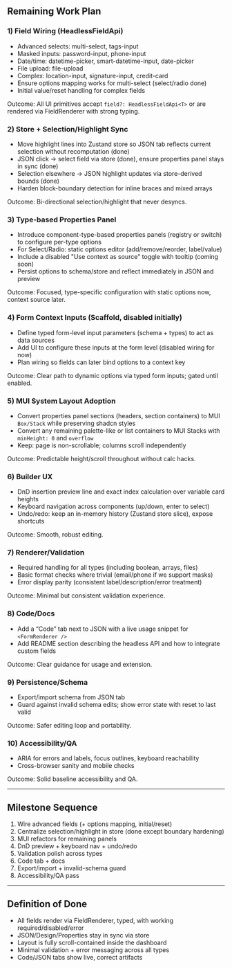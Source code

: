 ## Remaining Work Plan

### 1) Field Wiring (HeadlessFieldApi)
- Advanced selects: multi-select, tags-input
- Masked inputs: password-input, phone-input
- Date/time: datetime-picker, smart-datetime-input, date-picker
- File upload: file-upload
- Complex: location-input, signature-input, credit-card
- Ensure options mapping works for multi-select (select/radio done)
- Initial value/reset handling for complex fields

Outcome: All UI primitives accept `field?: HeadlessFieldApi<T>` or are rendered via FieldRenderer with strong typing.

### 2) Store + Selection/Highlight Sync
- Move highlight lines into Zustand store so JSON tab reflects current selection without recomputation (done)
- JSON click → select field via store (done), ensure properties panel stays in sync (done)
- Selection elsewhere → JSON highlight updates via store-derived bounds (done)
- Harden block-boundary detection for inline braces and mixed arrays

Outcome: Bi-directional selection/highlight that never desyncs.
### 3) Type-based Properties Panel
- Introduce component-type-based properties panels (registry or switch) to configure per-type options
- For Select/Radio: static options editor (add/remove/reorder, label/value)
- Include a disabled "Use context as source" toggle with tooltip (coming soon)
- Persist options to schema/store and reflect immediately in JSON and preview

Outcome: Focused, type-specific configuration with static options now, context source later.

### 4) Form Context Inputs (Scaffold, disabled initially)
- Define typed form-level input parameters (schema + types) to act as data sources
- Add UI to configure these inputs at the form level (disabled wiring for now)
- Plan wiring so fields can later bind options to a context key

Outcome: Clear path to dynamic options via typed form inputs; gated until enabled.

### 5) MUI System Layout Adoption
 - Convert properties panel sections (headers, section containers) to MUI `Box/Stack` while preserving shadcn styles
 - Convert any remaining palette-like or list containers to MUI Stacks with `minHeight: 0` and `overflow`
 - Keep: page is non-scrollable; columns scroll independently

Outcome: Predictable height/scroll throughout without calc hacks.

### 6) Builder UX
 - DnD insertion preview line and exact index calculation over variable card heights
 - Keyboard navigation across components (up/down, enter to select)
 - Undo/redo: keep an in-memory history (Zustand store slice), expose shortcuts

Outcome: Smooth, robust editing.

### 7) Renderer/Validation
 - Required handling for all types (including boolean, arrays, files)
 - Basic format checks where trivial (email/phone if we support masks)
 - Error display parity (consistent label/description/error treatment)

Outcome: Minimal but consistent validation experience.

### 8) Code/Docs
 - Add a “Code” tab next to JSON with a live usage snippet for `<FormRenderer />`
 - Add README section describing the headless API and how to integrate custom fields

Outcome: Clear guidance for usage and extension.

### 9) Persistence/Schema
 - Export/import schema from JSON tab
 - Guard against invalid schema edits; show error state with reset to last valid

Outcome: Safer editing loop and portability.

### 10) Accessibility/QA
 - ARIA for errors and labels, focus outlines, keyboard reachability
 - Cross-browser sanity and mobile checks

Outcome: Solid baseline accessibility and QA.

---

## Milestone Sequence
1. Wire advanced fields (+ options mapping, initial/reset)
2. Centralize selection/highlight in store (done except boundary hardening)
3. MUI refactors for remaining panels
4. DnD preview + keyboard nav + undo/redo
5. Validation polish across types
6. Code tab + docs
7. Export/import + invalid-schema guard
8. Accessibility/QA pass

---

## Definition of Done
- All fields render via FieldRenderer, typed, with working required/disabled/error
- JSON/Design/Properties stay in sync via store
- Layout is fully scroll-contained inside the dashboard
- Minimal validation + error messaging across all types
- Code/JSON tabs show live, correct artifacts

